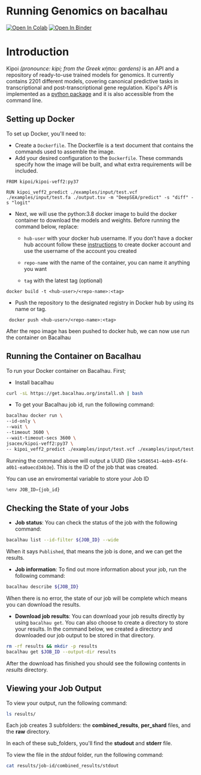 # Running Genomics on bacalhau


[![Open In Colab](https://colab.research.google.com/assets/colab-badge.svg)](https://colab.research.google.com/github/bacalhau-project/examples/blob/main/Genomics/BIDS/index.ipynb)
[![Open In Binder](https://mybinder.org/badge.svg)](https://mybinder.org/v2/gh/bacalhau-project/examples/HEAD?labpath=miscellaneous/Genomics/index.ipynb)

# Introduction

Kipoi _(pronounce: kípi; from the Greek κήποι: gardens)_ is an API and a repository of ready-to-use trained models for genomics. It currently contains 2201 different models, covering canonical predictive tasks in transcriptional and post-transcriptional gene regulation. Kipoi's API is implemented as a [python package](https://github.com/kipoi/kipoi) and it is also accessible from the command line.

## Setting up Docker

To set up Docker, you'll need to:
- Create a `Dockerfile`. The Dockerfile is a text document that contains the commands used to assemble the image.
- Add your desired configuration to the `Dockerfile`. These commands specify how the image will be built, and what extra requirements will be included.
```
FROM kipoi/kipoi-veff2:py37

RUN kipoi_veff2_predict ./examples/input/test.vcf ./examples/input/test.fa ./output.tsv -m "DeepSEA/predict" -s "diff" -s "logit"
```
- Next, we will use the python:3.8 docker image to build the docker container to download the models and weights. Before running the command below, replace:
    - `hub-user` with your docker hub username. If you don’t have a docker hub account follow these [instructions](https://docs.docker.com/docker-id/) to create docker account and use the username of the account you created

    - `repo-name` with the name of the container, you can name it anything you want

    - `tag` with the latest tag (optional)

```
docker build -t <hub-user>/<repo-name>:<tag>
```
- Push the repository to the designated registry in Docker hub by using its name or tag.

```
 docker push <hub-user>/<repo-name>:<tag>
```
After the repo image has been pushed to docker hub, we can now use run the container on Bacalhau

## Running the Container on Bacalhau

To run your Docker container on Bacalhau. First;

- Install bacalhau

```bash
curl -sL https://get.bacalhau.org/install.sh | bash
```

- To get your Bacalhau job id, run the following command:

```bash
bacalhau docker run \
--id-only \
--wait \ 
--timeout 3600 \
--wait-timeout-secs 3600 \
jsacex/kipoi-veff2:py37 \
-- kipoi_veff2_predict ./examples/input/test.vcf ./examples/input/test.fa ../outputs/output.tsv -m "DeepSEA/predict" -s "diff" -s "logit"
```
Running the command above will output a UUID (like `54506541-4eb9-45f4-a0b1-ea0aecd34b3e`). This is the ID of the job that was created. 

You can use an enviromental variable to store your Job ID

```python
%env JOB_ID={job_id}
```

## Checking the State of your Jobs

- **Job status**: You can check the status of the job with the following command:

```bash
bacalhau list --id-filter ${JOB_ID} --wide
```
When it says `Published`, that means the job is done, and we can get the results. 

- **Job information**: To find out more information about your job, run the following command:

```bash
bacalhau describe ${JOB_ID}
```                          

When there is no error, the state of our job  will be complete which means you can download the results.

- **Download job results**: You can download your job results directly by using `bacalhau get`. You can also choose to create a directory to store your results. In the command below, we created a directory and downloaded our job output to be stored in that directory.

```bash
rm -rf results && mkdir -p results
bacalhau get $JOB_ID --output-dir results
```
After the download has finished you should see the following contents in _results_ directory.

## Viewing your Job Output

To view your output, run the following command:  

```bash
ls results/
```
Each job creates 3 subfolders: the **combined_results**, **per_shard** files, and the **raw** directory. 

In each of these sub_folders, you'll find the **studout** and **stderr** file.

To view the file in the _stdout_ folder, run the following command:

```bash
cat results/job-id/combined_results/stdout
```
